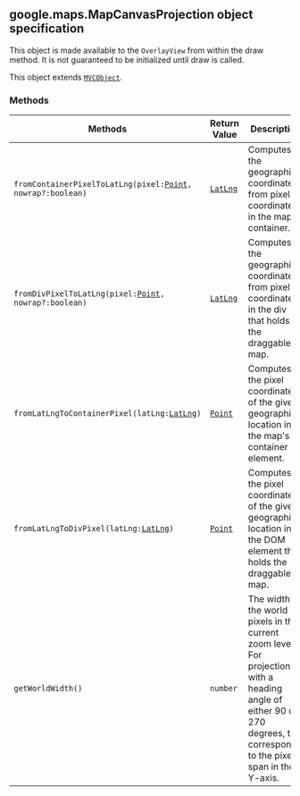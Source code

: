 <h2 id="MapCanvasProjection">
google.maps.MapCanvasProjection
object specification
</h2><p>This object is made available to the <code>OverlayView</code> from within the draw method. It is not guaranteed to be initialized until draw is called.</p><p>This object extends
<code><a href="#MVCObject">MVCObject</a></code>.
</p><h3>Methods</h3><table summary="object MapCanvasProjection - Methods" width="100%">
<thead>
<tr><th>Methods</th>
<th>Return Value</th>
<th>Description</th>
</tr></thead>
<tbody>
<tr>
<td><code>fromContainerPixelToLatLng(pixel:<a href="#Point">Point</a>, nowrap?:boolean)</code></td>
<td><code><a href="#LatLng">LatLng</a></code></td>
<td>Computes the geographical coordinates from pixel coordinates in the map's container.</td>
</tr>
<tr>
<td><code>fromDivPixelToLatLng(pixel:<a href="#Point">Point</a>, nowrap?:boolean)</code></td>
<td><code><a href="#LatLng">LatLng</a></code></td>
<td>Computes the geographical coordinates from pixel coordinates in the div that holds the draggable map.</td>
</tr>
<tr>
<td><code>fromLatLngToContainerPixel(latLng:<a href="#LatLng">LatLng</a>)</code></td>
<td><code><a href="#Point">Point</a></code></td>
<td>Computes the pixel coordinates of the given geographical location in the map's container element.</td>
</tr>
<tr>
<td><code>fromLatLngToDivPixel(latLng:<a href="#LatLng">LatLng</a>)</code></td>
<td><code><a href="#Point">Point</a></code></td>
<td>Computes the pixel coordinates of the given geographical location in the DOM element that holds the draggable map.</td>
</tr>
<tr>
<td><code>getWorldWidth()</code></td>
<td><code>number</code></td>
<td>The width of the world in pixels in the current zoom level. For projections with a heading angle of either 90 or 270 degrees, this corresponds to the pixel span in the Y-axis.</td>
</tr>
</tbody>
</table>